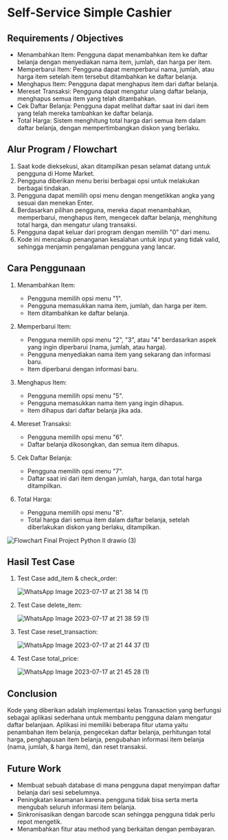 # Self-Service Simple Cashier

## Requirements / Objectives
- Menambahkan Item: Pengguna dapat menambahkan item ke daftar belanja dengan menyediakan nama item, jumlah, dan harga per item.
- Memperbarui Item: Pengguna dapat memperbarui nama, jumlah, atau harga item setelah item tersebut ditambahkan ke daftar belanja.
- Menghapus Item: Pengguna dapat menghapus item dari daftar belanja.
- Mereset Transaksi: Pengguna dapat mengatur ulang daftar belanja, menghapus semua item yang telah ditambahkan.
- Cek Daftar Belanja: Pengguna dapat melihat daftar saat ini dari item yang telah mereka tambahkan ke daftar belanja.
- Total Harga: Sistem menghitung total harga dari semua item dalam daftar belanja, dengan mempertimbangkan diskon yang berlaku.

## Alur Program / Flowchart
1. Saat kode dieksekusi, akan ditampilkan pesan selamat datang untuk pengguna di Home Market.
2. Pengguna diberikan menu berisi berbagai opsi untuk melakukan berbagai tindakan.
3. Pengguna dapat memilih opsi menu dengan mengetikkan angka yang sesuai dan menekan Enter.
4. Berdasarkan pilihan pengguna, mereka dapat menambahkan, memperbarui, menghapus item, mengecek daftar belanja, menghitung total harga, dan mengatur ulang transaksi.
5. Pengguna dapat keluar dari program dengan memilih "0" dari menu.
6. Kode ini mencakup penanganan kesalahan untuk input yang tidak valid, sehingga menjamin pengalaman pengguna yang lancar.

## Cara Penggunaan
1. Menambahkan Item:
    - Pengguna memilih opsi menu "1".
    - Pengguna memasukkan nama item, jumlah, dan harga per item.
    - Item ditambahkan ke daftar belanja.

2. Memperbarui Item:
    - Pengguna memilih opsi menu "2", "3", atau "4" berdasarkan aspek yang ingin diperbarui (nama, jumlah, atau harga).
    - Pengguna menyediakan nama item yang sekarang dan informasi baru.
    - Item diperbarui dengan informasi baru.

3. Menghapus Item:
    - Pengguna memilih opsi menu "5".
    - Pengguna memasukkan nama item yang ingin dihapus.
    - Item dihapus dari daftar belanja jika ada.

4. Mereset Transaksi:
    - Pengguna memilih opsi menu "6".
    - Daftar belanja dikosongkan, dan semua item dihapus.

5. Cek Daftar Belanja:
    - Pengguna memilih opsi menu "7".
    - Daftar saat ini dari item dengan jumlah, harga, dan total harga ditampilkan.

6. Total Harga:
    - Pengguna memilih opsi menu "8".
    - Total harga dari semua item dalam daftar belanja, setelah diberlakukan diskon yang berlaku, ditampilkan.


![Flowchart Final Project Python II drawio (3)](https://github.com/bidanuga/supercashier/assets/136604752/c2f0e052-3d69-46c0-ac25-87ae7bfda576)


## Hasil Test Case
1. Test Case add_item & check_order:

   ![WhatsApp Image 2023-07-17 at 21 38 14 (1)](https://github.com/bidanuga/supercashier/assets/136604752/7094a3a3-5d25-48af-b5f0-2f1c50ad3b17)


2. Test Case delete_item:

   ![WhatsApp Image 2023-07-17 at 21 38 59 (1)](https://github.com/bidanuga/supercashier/assets/136604752/95fcd01a-4100-4264-b11c-46eb52447c5b)


3. Test Case reset_transaction:

   ![WhatsApp Image 2023-07-17 at 21 44 37 (1)](https://github.com/bidanuga/supercashier/assets/136604752/71731904-505c-4692-a553-d8d93bb5f9a2)


4. Test Case total_price:

   ![WhatsApp Image 2023-07-17 at 21 45 28 (1)](https://github.com/bidanuga/supercashier/assets/136604752/5840f1e9-fc77-4432-bc52-b6774539135a)


## Conclusion
Kode yang diberikan adalah implementasi kelas Transaction yang berfungsi sebagai aplikasi sederhana untuk membantu pengguna dalam mengatur daftar belanjaan. Aplikasi ini memiliki beberapa fitur utama yaitu penambahan item belanja, pengecekan daftar belanja, perhitungan total harga, penghapusan item belanja, pengubahan informasi item belanja (nama, jumlah, & harga item), dan reset transaksi. 

## Future Work
- Membuat sebuah database di mana pengguna dapat menyimpan daftar belanja dari sesi sebelumnya.
- Peningkatan keamanan karena pengguna tidak bisa serta merta mengubah seluruh informasi item belanja.
- Sinkronisasikan dengan barcode scan sehingga pengguna tidak perlu repot mengetik.
- Menambahkan fitur atau method yang berkaitan dengan pembayaran.


